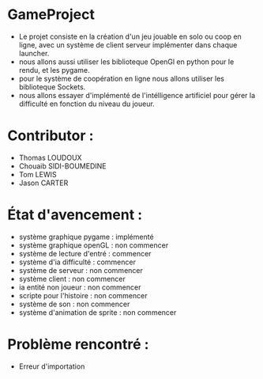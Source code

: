# GameProject
- Le projet consiste en la création d'un jeu jouable en solo ou coop en ligne, avec un système de client serveur implémenter dans chaque launcher. 
- nous allons aussi utiliser les biblioteque OpenGl en python pour le rendu, et les pygame. 
- pour le système de coopération en ligne nous allons utiliser les biblioteque Sockets. 
- nous allons essayer d'implémenté de l'intélligence artificiel pour gérer la difficulté en fonction du niveau du joueur. 

# Contributor :
- Thomas LOUDOUX
- Chouaib SIDI-BOUMEDINE
- Tom LEWIS
- Jason CARTER

# État d'avencement : 
- système graphique pygame : implémenté 
- système graphique openGL : non commencer 
- système de lecture d'entré : commencer 
- système d'ia difficulté : commencer 
- système de serveur : non commencer 
- système client : non commencer 
- ia entité non joueur : non commencer
- scripte pour l'histoire : non commencer 
- système de son : non commencer 
- système d'animation de sprite : non commencer

# Problème rencontré :
- Erreur d'importation 
